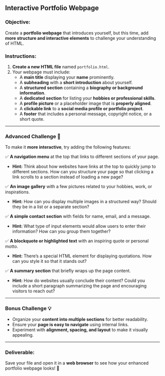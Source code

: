 

## **Interactive Portfolio Webpage**  

### **Objective:**  
Create a **portfolio webpage** that introduces yourself, but this time, add **more structure and interactive elements** to challenge your understanding of HTML.  

### **Instructions:**  
1. **Create a new HTML file** named `portfolio.html`.  
2. Your webpage must include:  
   - A **main title** displaying your **name** prominently.  
   - A **subheading** with a **short introduction** about yourself.  
   - A **structured section** containing a **biography or background information**.  
   - A **dedicated section** for listing your **hobbies or professional skills**.  
   - A **profile picture** or a placeholder image that is **properly aligned**.  
   - A **clickable link** to a **social media profile or portfolio project**.  
   - A **footer** that includes a personal message, copyright notice, or a short quote.  

---

### **Advanced Challenge 🚀**  
To make it **more interactive**, try adding the following features:  

✅ **A navigation menu** at the top that links to different sections of your page.  
   - **Hint:** Think about how websites have links at the top to quickly jump to different sections. How can you structure your page so that clicking a link scrolls to a section instead of loading a new page?  

✅ **An image gallery** with a few pictures related to your hobbies, work, or inspirations.  
   - **Hint:** How can you display multiple images in a structured way? Should they be in a list or a separate section?  

✅ **A simple contact section** with fields for name, email, and a message.  
   - **Hint:** What type of input elements would allow users to enter their information? How can you group them together?  

✅ **A blockquote or highlighted text** with an inspiring quote or personal motto.  
   - **Hint:** There’s a special HTML element for displaying quotations. How can you style it so that it stands out?  

✅ **A summary section** that briefly wraps up the page content.  
   - **Hint:** How do websites usually conclude their content? Could you include a short paragraph summarizing the page and encouraging visitors to reach out?  

---

### **Bonus Challenge 💡**  
- Organize your **content into multiple sections** for better readability.  
- Ensure your **page is easy to navigate** using internal links.  
- Experiment with **alignment, spacing, and layout** to make it visually appealing.  

---

### **Deliverable:**  
Save your file and open it in a **web browser** to see how your enhanced portfolio webpage looks! 🚀  

